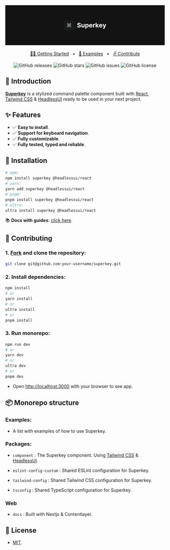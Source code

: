 <div align="center">

<a href="https://superkey.vercel.app/">
<img src="./docs/public/img/banner_gh.png" />
</a>

<p></p>

<a href="https://superkey.vercel.app/docs/getting-started">👨‍🚀 Getting Started</a>
<span>&nbsp;&nbsp;•&nbsp;&nbsp;</span>
<a href="https://github.com/pheralb/superkey/tree/main/examples">🔎 Examples</a>
<span>&nbsp;&nbsp;•&nbsp;&nbsp;</span>
<a href="#-contributing">✌ Contribute</a>

![GitHub releases](https://img.shields.io/github/release/pheralb/superkey)
![GitHub stars](https://img.shields.io/github/stars/pheralb/superkey)
![GitHub issues](https://img.shields.io/github/issues/pheralb/superkey)
![GitHub license](https://img.shields.io/github/license/pheralb/superkey)

</div>

## 👋 Introduction

[**Superkey**](https://superkey.vercel.app/) is a stylized command palette component built with [React](https://reactjs.org/), [Tailwind CSS](https://tailwindcss.com/) & [HeadlessUI](https://headlessui.com/) ready to be used in your next project.

## ✨ Features

- ✅ **Easy to install**.
- ✅ **Support for keyboard navigation**.
- ✅ **Fully customizable**.
- ✅ **Fully tested, typed and reliable**.

## 🔧 Installation

```bash
# npm:
npm install superkey @headlessui/react
# yarn:
yarn add superkey @headlessui/react
# pnpm:
pnpm install superkey @headlessui/react
# ultra:
ultra install superkey @headlessui/react
```

📚 **Docs with guides**: [click here](https://superkey.vercel.app/docs/getting-started).

## 🤝 Contributing

### 1. [Fork](https://github.com/pheralb/superkey/fork) and clone the repository:

```bash
git clone git@github.com:your-username/superkey.git
```

### 2. Install dependencies:

```bash
npm install
# or
yarn install
# or
ultra install
# or
pnpm install
```

### 3. Run monorepo:

```bash
npm run dev
# or
yarn dev
# or
ultra dev
# or
pnpm dev
```

- Open [http://localhost:3000](http://localhost:3000) with your browser to see app.

## 📦 Monorepo structure

### Examples:

- A list with examples of how to use Superkey.

### Packages:

- `component` : The Superkey component. Using [Tailwind CSS](https://tailwindcss.com/) & [HeadlessUI](https://headlessui.com/).

- `eslint-config-custom` : Shared ESLint configuration for Superkey.

- `tailwind-config` : Shared Tailwind CSS configuration for Superkey.

- `tsconfig` : Shared TypeScript configuration for Superkey.

### Web

- `docs` : Built with Nextjs & Contentlayer.

## 🔑 License

- [MIT](https://github.com/pheralb/superkey/blob/main/LICENSE).
